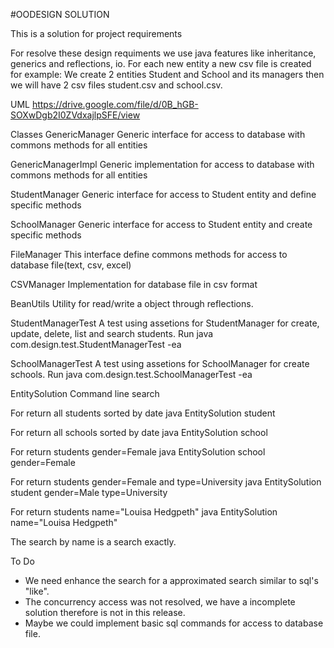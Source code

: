 #OODESIGN SOLUTION

This is a solution for project requirements

For resolve these design requiments we use java features like inheritance, generics and reflections, io.
For each new entity a new csv file is created for example: We create 2 entities Student and School and its managers then
we will have 2 csv files student.csv and school.csv.

UML
https://drive.google.com/file/d/0B_hGB-SOXwDgb2I0ZVdxajlpSFE/view


Classes
GenericManager
Generic interface for access to database with commons methods for all entities

GenericManagerImpl
Generic implementation for access to database with commons methods for all entities

StudentManager
Generic interface for access to Student entity and define specific methods

SchoolManager
Generic interface for access to Student entity and create specific methods

FileManager
This interface define commons methods for access to database file(text, csv, excel)

CSVManager
Implementation for database file in csv format

BeanUtils
Utility for read/write a object through reflections.

StudentManagerTest
A test using assetions for StudentManager for create, update, delete, list and search students.
Run
java com.design.test.StudentManagerTest -ea


SchoolManagerTest
A test using assetions for SchoolManager for create schools.
Run
java com.design.test.SchoolManagerTest -ea

EntitySolution
Command line search

For return all students sorted by date
java EntitySolution student

For return all schools sorted by date
java EntitySolution school

For return students gender=Female
java EntitySolution school gender=Female

For return students gender=Female and type=University
java EntitySolution student gender=Male type=University

For return students name="Louisa Hedgpeth"
java EntitySolution name="Louisa Hedgpeth"

The search by name is a search exactly.


To Do
- We need enhance the search for a approximated search similar to sql's "like".
- The concurrency access was not resolved, we have a incomplete solution therefore is not in this release.
- Maybe we could implement basic sql commands for access to database file.







